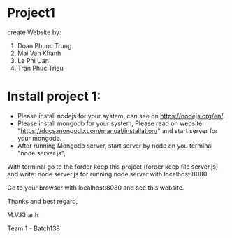 # Project1
create Website by:
1. Doan Phuoc Trung
2. Mai Van Khanh
3. Le Phi Uan
4. Tran Phuc Trieu

# Install project 1:
- Please install nodejs for your system, can see on https://nodejs.org/en/.
- Please install mongodb for your system, Please read on website "https://docs.mongodb.com/manual/installation/" and start server for your mongodb.
- After running Mongodb server, start server by node on you terminal "node server.js",

With terminal go to the forder keep this project (forder keep file server.js) and write: node server.js for running node server with localhost:8080

Go to your browser with localhost:8080 and see this website.

Thanks and best regard,

M.V.Khanh

Team 1 - Batch138

